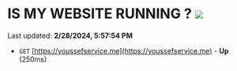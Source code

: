 # IS MY WEBSITE RUNNING ? [![](https://img.shields.io/static/v1?label=Sponsor&message=%E2%9D%A4&logo=GitHub&color=%23fe8e86)](https://github.com/sponsors/<username>)

Last updated: **2/28/2024, 5:57:54 PM**

- `GET` [https://youssefservice.me](https://youssefservice.me) - **Up** (250ms)
